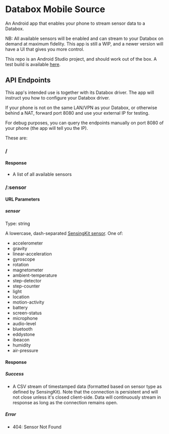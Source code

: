 # Databox Mobile Source

An Android app that enables your phone to stream sensor data to a Databox.

NB: All available sensors will be enabled and can stream to your Databox on demand at maximum fidelity. This app is still a WIP, and a newer version will have a UI that gives you more control.

This repo is an Android Studio project, and should work out of the box. A test build is available [here](https://dl.dropboxusercontent.com/u/704818/Temp/databox-source-mobile-debug.apk).

## API Endpoints

This app's intended use is together with its Databox driver. The app will instruct you how to configure your Databox driver.

If your phone is not on the same LAN/VPN as your Databox, or otherwise behind a NAT, forward port 8080 and use your external IP for testing.

For debug purposes, you can query the endpoints manually on port 8080 of your phone (the app will tell you the IP).

These are:

### /

#### Response

  - A list of all available sensors

### /:sensor

#### URL Parameters

##### sensor

Type: string

A lowercase, dash-separated [SensingKit sensor](https://github.com/SensingKit/SensingKit-Android/tree/develop#supported-sensors). One of:

  - accelerometer
  - gravity
  - linear-acceleration
  - gyroscope
  - rotation
  - magnetometer
  - ambient-temperature
  - step-detector
  - step-counter
  - light
  - location
  - motion-activity
  - battery
  - screen-status
  - microphone
  - audio-level
  - bluetooth
  - eddystone
  - ibeacon
  - humidity
  - air-pressure

#### Response

##### Success

  - A CSV stream of timestamped data (formatted based on sensor type as defined by SensingKit). Note that the connection is persistent and will not close unless it's closed client-side. Data will continuously stream in response as long as the connection remains open.

##### Error

  - 404: Sensor Not Found
